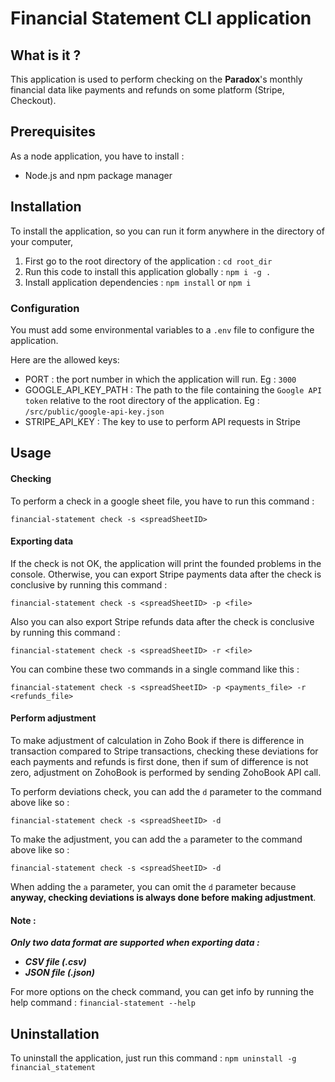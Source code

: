 # Financial Statement CLI application

## What is it ?
This application is used to perform checking on the **Paradox**'s monthly financial data like payments and refunds on some platform (Stripe, Checkout).

## Prerequisites
As a node application, you have to install :
- Node.js and npm package manager

## Installation
To install the application, so you can run it form anywhere in the directory of your computer,
1. First go to the root directory of the application : `cd root_dir`
2. Run this code to install this application globally : `npm i -g .`
3. Install application dependencies : `npm install` or `npm i`

### Configuration
You must add some environmental variables to a `.env` file to configure the application.

Here are the allowed keys:
- PORT : the port number in which the application will run. Eg : `3000`
- GOOGLE_API_KEY_PATH : The path to the file containing the `Google API token` relative to the root directory of the application. Eg : `/src/public/google-api-key.json`
- STRIPE_API_KEY : The key to use to perform API requests in Stripe

## Usage
#### Checking
To perform a check in a google sheet file, you have to run this command :

`financial-statement check -s <spreadSheetID>`

#### Exporting data
If the check is not OK, the application will print the founded problems in the console.
Otherwise, you can export Stripe payments data after the check is conclusive by running this command :

`financial-statement check -s <spreadSheetID> -p <file>`

Also you can also export Stripe refunds data after the check is conclusive by running this command :

`financial-statement check -s <spreadSheetID> -r <file>`

You can combine these two commands in a single command like this :

`financial-statement check -s <spreadSheetID> -p <payments_file> -r <refunds_file>`

#### Perform adjustment
To make adjustment of calculation in Zoho Book if there is difference in transaction compared to Stripe transactions, checking these deviations for each payments and refunds is first done, then if sum of difference is not zero, adjustment on ZohoBook is performed by sending ZohoBook API call.

To perform deviations check, you can add the `d` parameter to the command above like so :

`financial-statement check -s <spreadSheetID> -d`

To make the adjustment, you can add the `a` parameter to the command above like so :

`financial-statement check -s <spreadSheetID> -d`

When adding the `a` parameter, you can omit the `d` parameter because **anyway, checking deviations is always done before making adjustment**.

#### Note : 
***Only two data format are supported when exporting data :***
- ***CSV file (.csv)***
- ***JSON file (.json)***

For more options on the check command, you can get info by running the help command : `financial-statement --help`

## Uninstallation
To uninstall the application, just run this command :
`npm uninstall -g financial_statement`
